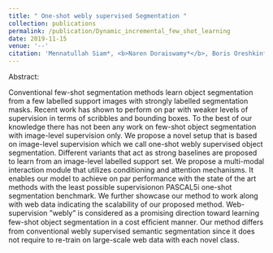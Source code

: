 ```yaml
---
title: " One-shot webly supervised Segmentation "
collection: publications
permalink: /publication/Dynamic_incremental_few_shot_learning
date: 2019-11-15
venue: '--'
citation: 'Mennatullah Siam*, <b>Naren Doraiswamy*</b>, Boris Oreshkin*, Hengshuai Yao, Martin Jagersand.(2019). <i>Under review in  CVPR 2020</i>.'
---
```

Abstract:

Conventional few-shot segmentation methods learn object segmentation from a few labelled support images with strongly labelled segmentation masks. Recent work has shown to perform on par with weaker levels of supervision in terms of scribbles and bounding boxes. To the best of our knowledge there has not been any work on few-shot object segmentation with image-level supervision only. We propose a novel setup that is based on image-level supervision which we call one-shot webly supervised object segmentation. Different variants that act as strong baselines are proposed to learn from an image-level labelled support set. We propose a multi-modal interaction module that utilizes conditioning and attention mechanisms. It enables our model to achieve on par performance with the state of the art methods with the least possible supervisionon PASCAL5i one-shot segmentation benchmark. We further showcase our method to work along with web data indicating the scalability of our proposed method. Web-supervision ”webly” is considered as a promising direction toward learning few-shot object segmentation in a cost efﬁcient manner. Our method differs from conventional webly supervised semantic segmentation since it does not require to re-train on large-scale web data with each novel class.
